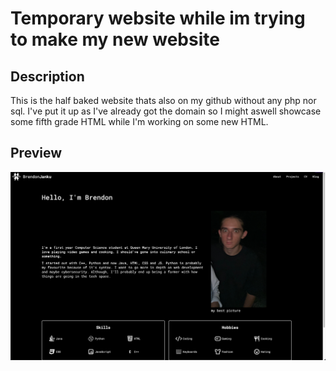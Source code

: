 # Temporary website while im trying to make my new website

## Description
This is the half baked website thats also on my github without any php nor sql. I've put it up as I've already got the domain so I might aswell showcase some fifth grade HTML while I'm working on some new HTML.

## Preview

![image](./images/website.png)
